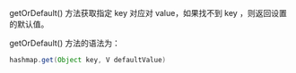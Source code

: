 getOrDefault() 方法获取指定 key 对应对 value，如果找不到 key ，则返回设置的默认值。

getOrDefault() 方法的语法为：

```java
hashmap.get(Object key, V defaultValue)
```